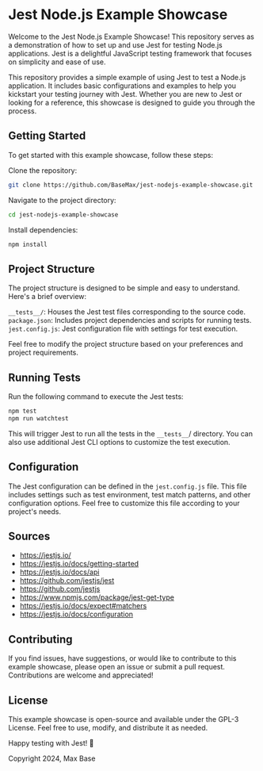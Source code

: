 # Jest Node.js Example Showcase

Welcome to the Jest Node.js Example Showcase! This repository serves as a demonstration of how to set up and use Jest for testing Node.js applications. Jest is a delightful JavaScript testing framework that focuses on simplicity and ease of use.

This repository provides a simple example of using Jest to test a Node.js application. It includes basic configurations and examples to help you kickstart your testing journey with Jest. Whether you are new to Jest or looking for a reference, this showcase is designed to guide you through the process.

## Getting Started

To get started with this example showcase, follow these steps:

Clone the repository:

```bash
git clone https://github.com/BaseMax/jest-nodejs-example-showcase.git
```

Navigate to the project directory:

```bash
cd jest-nodejs-example-showcase
```

Install dependencies:

```bash
npm install
```

## Project Structure

The project structure is designed to be simple and easy to understand. Here's a brief overview:

`__tests__/`: Houses the Jest test files corresponding to the source code.
`package.json`: Includes project dependencies and scripts for running tests.
`jest.config.js`: Jest configuration file with settings for test execution.

Feel free to modify the project structure based on your preferences and project requirements.

## Running Tests

Run the following command to execute the Jest tests:

```bash
npm test
npm run watchtest
```

This will trigger Jest to run all the tests in the `__tests__`/ directory. You can also use additional Jest CLI options to customize the test execution.

## Configuration

The Jest configuration can be defined in the `jest.config.js` file. This file includes settings such as test environment, test match patterns, and other configuration options. Feel free to customize this file according to your project's needs.

## Sources

- https://jestjs.io/
- https://jestjs.io/docs/getting-started
- https://jestjs.io/docs/api
- https://github.com/jestjs/jest
- https://github.com/jestjs
- https://www.npmjs.com/package/jest-get-type
- https://jestjs.io/docs/expect#matchers
- https://jestjs.io/docs/configuration

## Contributing

If you find issues, have suggestions, or would like to contribute to this example showcase, please open an issue or submit a pull request. Contributions are welcome and appreciated!

## License

This example showcase is open-source and available under the GPL-3 License. Feel free to use, modify, and distribute it as needed.

Happy testing with Jest! 🚀

Copyright 2024, Max Base
